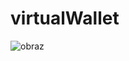 # virtualWallet

![obraz](https://github.com/MateuszSobczyk-ti/virtualWallet/assets/73463891/c4cc963a-fb62-4f0e-957f-4e89c13e6d9f)
